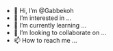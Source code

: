 - 👋 Hi, I’m @Gabbekoh
- 👀 I’m interested in ...
- 🌱 I’m currently learning ...
- 💞️ I’m looking to collaborate on ...
- 📫 How to reach me ...

<!---
Gabbekoh/Gabbekoh is a ✨ special ✨ repository because its `README.md` (this file) appears on your GitHub profile.
You can click the Preview link to take a look at your changes.
--->
